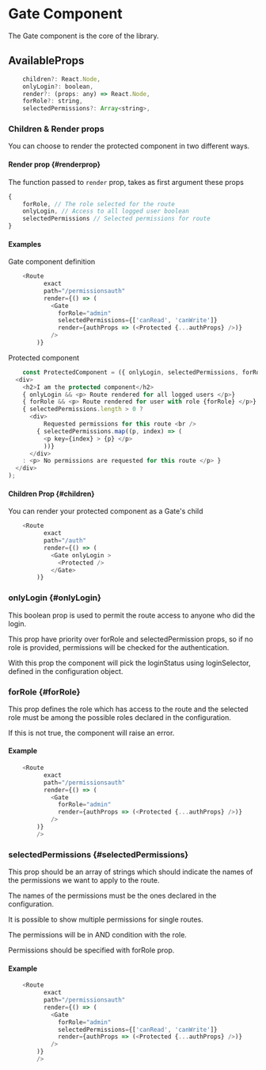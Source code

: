 # Gate Component

The Gate component is the core of the library.

## AvailableProps

```js
    children?: React.Node,
    onlyLogin?: boolean,
    render?: (props: any) => React.Node,
    forRole?: string,
    selectedPermissions?: Array<string>,
```

### Children & Render props 

You can choose to render the protected component in two different ways.

#### Render prop {#renderprop}

The function passed to `render` prop, takes as first argument these props

```js
{
    forRole, // The role selected for the route
    onlyLogin, // Access to all logged user boolean
    selectedPermissions // Selected permissions for route
}
```

#### Examples

Gate component definition
``` js
    <Route
          exact
          path="/permissionsauth"
          render={() => (
            <Gate
              forRole="admin"
              selectedPermissions={['canRead', 'canWrite']}
              render={authProps => (<Protected {...authProps} />)}
            />
        )}
```
Protected component
```js
    const ProtectedComponent = ({ onlyLogin, selectedPermissions, forRole }) => (
  <div>
    <h2>I am the protected component</h2>
    { onlyLogin && <p> Route rendered for all logged users </p>}
    { forRole && <p> Route rendered for user with role {forRole} </p>}
    { selectedPermissions.length > 0 ?
      <div>
          Requested permissions for this route <br />
        { selectedPermissions.map((p, index) => (
          <p key={index} > {p} </p>
          ))}
      </div>
    : <p> No permissions are requested for this route </p> }
  </div>
);
```

#### Children Prop {#children}

You can render your protected component as a Gate's child

```js
    <Route
          exact
          path="/auth"
          render={() => (
            <Gate onlyLogin >
              <Protected />
            </Gate>
        )}
```

### onlyLogin {#onlyLogin}

This boolean prop is used to permit the route access to anyone who did the login.

This prop have priority over forRole and selectedPermission props, so if no role is provided, permissions will be checked for the authentication.

With this prop the component will pick the loginStatus using loginSelector, defined in the configuration object.

### forRole {#forRole}

This prop defines the role which has access to the route and the selected role must be among the possible roles declared in the configuration.

If this is not true, the component will raise an error.

#### Example

```js
    <Route
          exact
          path="/permissionsauth"
          render={() => (
            <Gate
              forRole="admin"
              render={authProps => (<Protected {...authProps} />)}
            />
        )}
        />
```

### selectedPermissions {#selectedPermissions}

This prop should be an array of strings which should indicate the names of the permissions we want to apply to the route.

The names of the permissions must be the ones declared in the configuration.

It is possible to show multiple permissions for single routes.

The permissions will be in AND condition with the role.

Permissions should be specified with forRole prop.

#### Example

```js
    <Route
          exact
          path="/permissionsauth"
          render={() => (
            <Gate
              forRole="admin"
              selectedPermissions={['canRead', 'canWrite']}
              render={authProps => (<Protected {...authProps} />)}
            />
        )}
        />
```